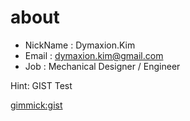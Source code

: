 # about

* NickName : Dymaxion.Kim
* Email : dymaxion.kim@gmail.com
* Job : Mechanical Designer / Engineer

Hint: GIST Test

[gimmick:gist](adf22c7c98696ffca4be)

<html>
<script src="https://gist.github.com/dymaxionkim/adf22c7c98696ffca4be.js"></script>
</html>
